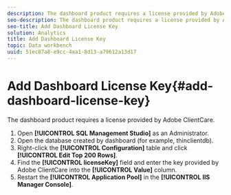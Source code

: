```yaml
---
description: The dashboard product requires a license provided by Adobe ClientCare.
seo-description: The dashboard product requires a license provided by Adobe ClientCare.
seo-title: Add Dashboard License Key
solution: Analytics
title: Add Dashboard License Key
topic: Data workbench
uuid: 51ec87a8-e9cc-4aa1-8d13-a79612a13d17
---
```


# Add Dashboard License Key{#add-dashboard-license-key}

The dashboard product requires a license provided by Adobe ClientCare.

1. Open **[!UICONTROL SQL Management Studio]** as an Administrator.
1. Open the database created by dashboard (for example, thinclientdb).
1. Right-click the **[!UICONTROL Configuration]** table and click **[!UICONTROL Edit Top 200 Rows]**.
1. Find the **[!UICONTROL licenseKey]** field and enter the key provided by Adobe ClientCare into the **[!UICONTROL Value]** column.
1. Restart the **[!UICONTROL Application Pool]** in the **[!UICONTROL IIS Manager Console]**.
